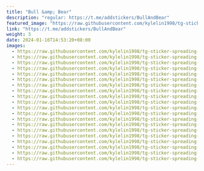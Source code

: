 ```yaml
---
title: "Bull &amp; Bear"
description: "regular: https://t.me/addstickers/BullAndBear"
featured_image: "https://raw.githubusercontent.com/kylelin1998/tg-sticker-spreading-worldwide-images/main/img/97df4a6e-5f29-4fc4-ace2-11a6d09dbdda.jpg"
link: "https://t.me/addstickers/BullAndBear"
weight: 3
date: 2024-01-16T14:53:20+08:00
images:
  - https://raw.githubusercontent.com/kylelin1998/tg-sticker-spreading-worldwide-images/main/img/97df4a6e-5f29-4fc4-ace2-11a6d09dbdda.jpg
  - https://raw.githubusercontent.com/kylelin1998/tg-sticker-spreading-worldwide-images/main/img/b659cf95-f19e-4ae3-be8a-0ae4907a107d.jpg
  - https://raw.githubusercontent.com/kylelin1998/tg-sticker-spreading-worldwide-images/main/img/18e8651f-49cf-4a2d-8e20-cd9980a90f65.jpg
  - https://raw.githubusercontent.com/kylelin1998/tg-sticker-spreading-worldwide-images/main/img/89da58fe-fba2-4378-8a0f-bc8d67080fa1.jpg
  - https://raw.githubusercontent.com/kylelin1998/tg-sticker-spreading-worldwide-images/main/img/537d5c77-02af-4a41-b295-7052db8d1d5c.jpg
  - https://raw.githubusercontent.com/kylelin1998/tg-sticker-spreading-worldwide-images/main/img/64744dbf-d622-4d92-ad2f-2a36d459f809.jpg
  - https://raw.githubusercontent.com/kylelin1998/tg-sticker-spreading-worldwide-images/main/img/02369a8e-452b-4b54-8ee8-1ed9910404cb.jpg
  - https://raw.githubusercontent.com/kylelin1998/tg-sticker-spreading-worldwide-images/main/img/e588107f-ff6e-4300-9c3b-ebf2af208405.jpg
  - https://raw.githubusercontent.com/kylelin1998/tg-sticker-spreading-worldwide-images/main/img/034a4b02-e179-4277-b456-176ec8f7a5e7.jpg
  - https://raw.githubusercontent.com/kylelin1998/tg-sticker-spreading-worldwide-images/main/img/dd04df6e-0200-4d6d-84b1-22a428b663fe.jpg
  - https://raw.githubusercontent.com/kylelin1998/tg-sticker-spreading-worldwide-images/main/img/0cd8513c-e248-4632-8f3b-ca6c99b5862d.jpg
  - https://raw.githubusercontent.com/kylelin1998/tg-sticker-spreading-worldwide-images/main/img/2ff1c8bd-09e2-4c5a-af7a-58ed853c0e34.jpg
  - https://raw.githubusercontent.com/kylelin1998/tg-sticker-spreading-worldwide-images/main/img/b1f88102-2842-4490-90e6-4654ee124fea.jpg
  - https://raw.githubusercontent.com/kylelin1998/tg-sticker-spreading-worldwide-images/main/img/d97f67b6-2883-4388-b994-bd2254a2be8d.jpg
  - https://raw.githubusercontent.com/kylelin1998/tg-sticker-spreading-worldwide-images/main/img/7d87e10c-999e-4e40-a877-d28530e6ca7c.jpg
  - https://raw.githubusercontent.com/kylelin1998/tg-sticker-spreading-worldwide-images/main/img/7d597bf2-4b5c-419a-bdea-11bb6cee0739.jpg
  - https://raw.githubusercontent.com/kylelin1998/tg-sticker-spreading-worldwide-images/main/img/64a35961-7c5f-42c8-ae4c-02727ba86da8.jpg
  - https://raw.githubusercontent.com/kylelin1998/tg-sticker-spreading-worldwide-images/main/img/4141ce4a-1b8b-46fe-a2f4-ac23eb0f5ea7.jpg
  - https://raw.githubusercontent.com/kylelin1998/tg-sticker-spreading-worldwide-images/main/img/3be38e84-f7b0-4fb0-995d-d946ab70b756.jpg
  - https://raw.githubusercontent.com/kylelin1998/tg-sticker-spreading-worldwide-images/main/img/73b63945-bc25-488d-8568-ce2a29f2a7ca.jpg
---
```


